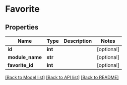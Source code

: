 # Favorite

## Properties
Name | Type | Description | Notes
------------ | ------------- | ------------- | -------------
**id** | **int** |  | [optional] 
**module_name** | **str** |  | [optional] 
**favorite_id** | **int** |  | [optional] 

[[Back to Model list]](../README.md#documentation-for-models) [[Back to API list]](../README.md#documentation-for-api-endpoints) [[Back to README]](../README.md)

